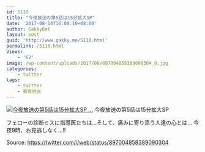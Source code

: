 ```yaml
---
id: 5110
title: "今夜放送の第5話は15分拡大SP"
date: '2017-08-14T16:00:10+08:00'
author: GakkyBot
layout: post
guid: 'http://www.gakky.me/5110.html'
permalink: /5110.html
Views:
    - '62'
image: /wp-content/uploads/2017/08/897004858389090304_0.jpg
categories:
    - twitter
tags:
    - twitter
    - 新垣结衣
---
```


[![今夜放送の第5話は15分拡大SP
...](http://www.yui-aragaki.org/wp-content/uploads/2017/08/897004858389090304_0.jpg)](http://www.yui-aragaki.org/wp-content/uploads/2017/08/897004858389090304_0.jpg)
今夜放送の第5話は15分拡大SP

フェローの診断ミスに指導医たちは…そして、痛みに寄り添う人達の心とは…
今夜9時、お見逃しなく…‼︎

Source: <https://twitter.com/i/web/status/897004858389090304>
